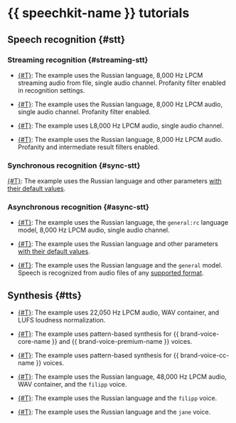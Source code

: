 # {{ speechkit-name }} tutorials

## Speech recognition {#stt}

### Streaming recognition {#streaming-stt}

* [{#T}](../stt/api/streaming-examples-v3.md): The example uses the Russian language, 8,000 Hz LPCM streaming audio from file, single audio channel. Profanity filter enabled in recognition settings.

* [{#T}](../stt/api/microphone-streaming.md): The example uses the Russian language, 8,000 Hz LPCM audio, single audio channel. Profanity filter enabled.

* [{#T}](../stt/api/stt-language-labels-example.md): The example uses L8,000 Hz LPCM audio, single audio channel.


* [{#T}](../stt/api/streaming-examples.md): The example uses the Russian language, 8,000 Hz LPCM audio. Profanity and intermediate result filters enabled.

### Synchronous recognition {#sync-stt}

[{#T}](../stt/api/request-examples.md): The example uses the Russian language and other parameters [with their default values](../stt/api/request-api.md#query_params).

### Asynchronous recognition {#async-stt}

* [{#T}](../stt/api/transcribation-lpcm.md): The example uses the Russian language, the `general:rc` language model, 8,000 Hz LPCM audio, single audio channel.

* [{#T}](../stt/api/transcribation-ogg.md): The example uses the Russian language and other parameters [with their default values](../stt/api/transcribation-api.md#sendfile-params).

* [{#T}](../stt/api/batch-transcribation.md): The example uses the Russian language and the `general` model. Speech is recognized from audio files of any [supported format](../formats.md).


## Synthesis {#tts}

* [{#T}](../tts/api/tts-examples-v3.md): The example uses 22,050 Hz LPCM audio, WAV container, and LUFS loudness normalization.


* [{#T}](../tts/api/tts-templates.md): The example uses pattern-based synthesis for {{ brand-voice-core-name }} and {{ brand-voice-premium-name }} voices.

* [{#T}](../tts/api/tts-templates-bvcc.md): The example uses pattern-based synthesis for {{ brand-voice-cc-name }} voices.

* [{#T}](../tts/api/tts-wav.md): The example uses the Russian language, 48,000 Hz LPCM audio, WAV container, and the `filipp` voice.

* [{#T}](../tts/api/tts-ogg.md): The example uses the Russian language and the `filipp` voice.

* [{#T}](../tts/api/tts-ssml.md): The example uses the Russian language and the `jane` voice.

